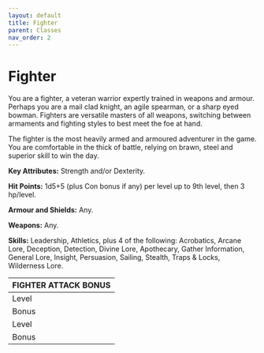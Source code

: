 ```yaml
---
layout: default
title: Fighter
parent: Classes
nav_order: 2
---
```


# Fighter
You are a fighter, a veteran warrior expertly
trained in weapons and armour. Perhaps you are
a mail clad knight, an agile spearman, or a sharp
eyed bowman. Fighters are versatile masters of all
weapons, switching between armaments and
fighting styles to best meet the foe at hand.

The fighter is the most heavily armed and
armoured adventurer in the game. You are
comfortable in the thick of battle, relying on
brawn, steel and superior skill to win the day.

**Key Attributes:** Strength and/or Dexterity.

**Hit Points:** 1d5+5 (plus Con bonus if any) per level up to 9th
level, then 3 hp/level.

**Armour and Shields:** Any.

**Weapons:** Any.

**Skills:** Leadership, Athletics, plus 4 of the following:
Acrobatics, Arcane
Lore, Deception,
Detection, Divine Lore,
Apothecary, Gather
Information, General
Lore, Insight,
Persuasion, Sailing,
Stealth, Traps & Locks,
Wilderness Lore.


| FIGHTER ATTACK BONUS |
| ---------------------------- |
| Level | 1 | 2 | 3 | 4 | 5 | 6 |
| Bonus| 1 | 2 | 3 | 4 | 5 | 6 |
| Level | 7 | 8 | 9 | 10 | 11 | 12 |
| Bonus | 7 | 8 | 9 | 10 | 11 | 12 |

